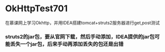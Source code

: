 # OkHttpTest701
在慕课网上学习Okhttp，并用IDEA搭建tomcat+struts2服务器进行get,post测试
### struts2的jar包，要从官网下载，然后手动添加，IDEA提供的jar包可能丢失一个jar包，后来手动再添加丢失的包还是出错
